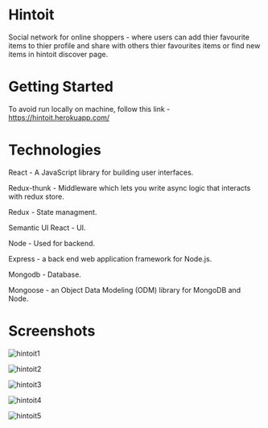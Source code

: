 # Hintoit
Social network for online shoppers - where users can add thier favourite items to thier profile and share with others thier favourites items or find new items in hintoit discover page.

# Getting Started
To avoid run locally on machine, follow this link - https://hintoit.herokuapp.com/

# Technologies

React - A JavaScript library for building user interfaces.

Redux-thunk - Middleware which lets you write async logic that interacts with redux store.

Redux - State managment.

Semantic UI React - UI.

Node - Used for backend.

Express - a back end web application framework for Node.js.

Mongodb - Database.

Mongoose - an Object Data Modeling (ODM) library for MongoDB and Node.

# Screenshots
![hintoit1](https://user-images.githubusercontent.com/21314291/113501291-97094980-952c-11eb-946c-a88028e5a242.png)

![hintoit2](https://user-images.githubusercontent.com/21314291/113501289-9670b300-952c-11eb-81f4-0c36ea70d1d2.png)

![hintoit3](https://user-images.githubusercontent.com/21314291/113501288-95d81c80-952c-11eb-9164-cb0abf15af6b.png)

![hintoit4](https://user-images.githubusercontent.com/21314291/113501287-95d81c80-952c-11eb-9522-ec00be10a05b.png)

![hintoit5](https://user-images.githubusercontent.com/21314291/113501286-953f8600-952c-11eb-9762-f903b792c070.png)



